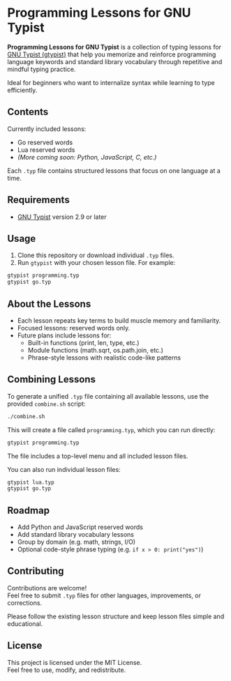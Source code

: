 # Programming Lessons for GNU Typist

**Programming Lessons for GNU Typist** is a collection of typing lessons for
[GNU Typist (gtypist)](https://www.gnu.org/software/gtypist/) that help you
memorize and reinforce programming language keywords and standard library
vocabulary through repetitive and mindful typing practice.

Ideal for beginners who want to internalize syntax while learning to type
efficiently.

## Contents

Currently included lessons:

- Go reserved words
- Lua reserved words
- *(More coming soon: Python, JavaScript, C, etc.)*

Each `.typ` file contains structured lessons that focus on one language at a
time.

## Requirements

- [GNU Typist](https://www.gnu.org/software/gtypist/) version 2.9 or later  

## Usage

1. Clone this repository or download individual `.typ` files.
2. Run `gtypist` with your chosen lesson file. For example:

```sh
gtypist programming.typ
gtypist go.typ
```

## About the Lessons

- Each lesson repeats key terms to build muscle memory and familiarity.
- Focused lessons: reserved words only.
- Future plans include lessons for:
    * Built-in functions (print, len, type, etc.)
    * Module functions (math.sqrt, os.path.join, etc.)
    * Phrase-style lessons with realistic code-like patterns

## Combining Lessons

To generate a unified `.typ` file containing all available lessons, use the
provided `combine.sh` script:

```sh
./combine.sh
```

This will create a file called `programming.typ`, which you can run directly:

```sh
gtypist programming.typ
```

The file includes a top-level menu and all included lesson files.

You can also run individual lesson files:

```sh
gtypist lua.typ
gtypist go.typ
```

## Roadmap

- Add Python and JavaScript reserved words
- Add standard library vocabulary lessons
- Group by domain (e.g. math, strings, I/O)
- Optional code-style phrase typing (e.g. `if x > 0: print("yes")`)

## Contributing

Contributions are welcome!  
Feel free to submit `.typ` files for other languages, improvements, or
corrections.

Please follow the existing lesson structure and keep lesson files simple and
educational.

## License

This project is licensed under the MIT License.  
Feel free to use, modify, and redistribute.
